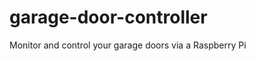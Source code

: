garage-door-controller
======================

Monitor and control your garage doors via a Raspberry Pi
